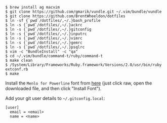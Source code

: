 ```
$ brew install ag macvim
$ git clone https://github.com/gmarik/vundle.git ~/.vim/bundle/vundle
$ git clone https://github.com/BrentWheeldon/dotfiles
$ ln -sf {`pwd`/dotfiles/,~/.}bash_profile
$ ln -s {`pwd`/dotfiles/,~/.}ackrc
$ ln -s {`pwd`/dotfiles/,~/.}gitconfig
$ ln -s {`pwd`/dotfiles/,~/.}inputrc
$ ln -s {`pwd`/dotfiles/,~/.}vimrc
$ ln -s {`pwd`/dotfiles/,~/.}gemrc
$ ln -s {`pwd`/dotfiles/,~/.}psqlrc
$ vim -c "BundleInstall" -c "qa"
$ cd ~/.vim/bundle/command-t/ruby/command-t
$ make clean
$ /System/Library/Frameworks/Ruby.framework/Versions/2.0/usr/bin/ruby extconf.rb
$ make
```

Install the `Menlo for Powerline` font from [here](https://github.com/abertsch/Menlo-for-Powerline/blob/master/Menlo%20for%20Powerline.ttf) (just click raw, open the downloaded file, and then click "Install Font").

Add your git user details to `~/.gitconfig.local`:

```
[user]
  email = <email>
  name = <name>
```
